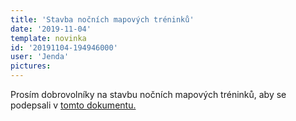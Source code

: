 ```yaml
---
title: 'Stavba nočních mapových tréninků'
date: '2019-11-04'
template: novinka
id: '20191104-194946000'
user: 'Jenda'
pictures:
---
```

Prosím dobrovolníky na stavbu nočních mapových tréninků, aby se podepsali v [tomto dokumentu.](https://docs.google.com/spreadsheets/d/1_QDYz9EAMmx5MBC5X3ovRZsTH1PqmWjP5JF8YG-A0tQ/edit?usp=sharing)
